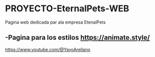 # PROYECTO-EternalPets-WEB
Pagina web dedicada par ala empresa EtenalPets

-Pagina para los estilos   https://animate.style/
-
https://www.youtube.com/@YayoArellano
